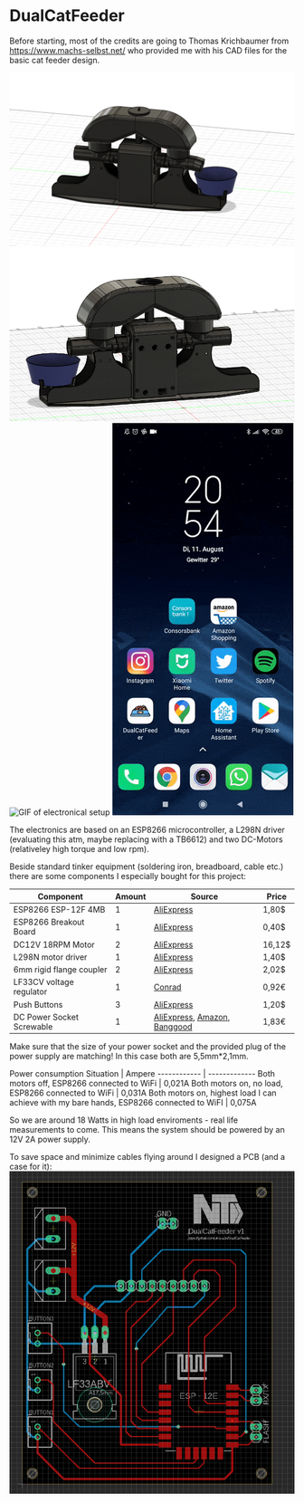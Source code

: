 # DualCatFeeder
Before starting, most of the credits are going to Thomas Krichbaumer from https://www.machs-selbst.net/ who provided me with his CAD files for the basic cat feeder design.

![Image of nearly finished models](/media/dualcatfeeder-front.png)
![Image of nearly finished models](/media/dualcatfeeder-back.png)
![GIF of electronical setup](/media/esp8266motor.gif)
![GIF of web app](/media/web_app.gif)

The electronics are based on an ESP8266 microcontroller, a L298N driver (evaluating this atm, maybe replacing with a TB6612) and two DC-Motors (relativeley high torque and low rpm). 

Beside standard tinker equipment (soldering iron, breadboard, cable etc.) there are some components I especially bought for this project:

Component | Amount | Source | Price
------------ | ------------- | -------------| -------------
ESP8266 ESP-12F 4MB       | 1 | [AliExpress](https://www.aliexpress.com/item/33020743322.html)   | 1,80$
ESP8266 Breakout Board    | 1 | [AliExpress](https://www.aliexpress.com/item/32860694356.html)   | 0,40$
DC12V 18RPM Motor        | 2 | [AliExpress](https://www.aliexpress.com/item/32867070357.html)   | 16,12$
L298N motor driver        | 1 | [AliExpress](https://www.aliexpress.com/item/33012645746.html)   | 1,40$
6mm rigid flange coupler  | 2 | [AliExpress](https://www.aliexpress.com/item/4000317773964.html) | 2,02$
LF33CV voltage regulator  | 1 | [Conrad](https://www.conrad.de/de/p/stmicroelectronics-lf33cv-spannungsregler-linear-to-220ab-positiv-fest-500-1185795.html) | 0,92€
Push Buttons              | 3 | [AliExpress](https://www.aliexpress.com/item/33010781184.html) | 1,20$
DC Power Socket Screwable | 1 | [AliExpress](https://www.aliexpress.com/item/1987966589.html), [Amazon](https://www.amazon.de/gp/product/B00FWP5EYK/), [Banggood](https://www.banggood.com/10pcs-DC-022-5_5-2_1mm-Round-Hole-Screw-Nut-DC-Power-Socket-ROHS-Internal-Diameter-5_5mm-p-1200831.html) | 1,83€

Make sure that the size of your power socket and the provided plug of the power supply are matching! In this case both are 5,5mm*2,1mm.

Power consumption
Situation | Ampere
------------ | -------------
Both motors off, ESP8266 connected to WiFi | 0,021A
Both motors on, no load, ESP8266 connected to WiFi | 0,031A
Both motors on, highest load I can achieve with my bare hands, ESP8266 connected to WiFI | 0,075A

So we are around 18 Watts in high load enviroments - real life measurements to come.
This means the system should be powered by an 12V 2A power supply.

To save space and minimize cables flying around I designed a PCB (and a case for it):
![Image of nearly finished models](/media/pcb.png)